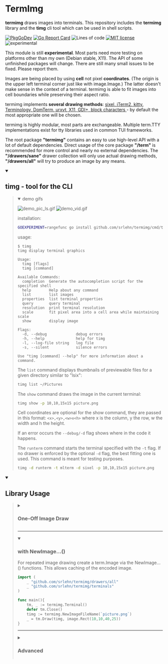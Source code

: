 # TermImg

<!-- this readme is meant to be displayed in an
HTML-capable markdown pager (github via browser, etc) -->

**termimg** draws images into terminals.
This repository includes the **termimg** library and
the **timg** cli tool which can be used in shell scripts.

[![PkgGoDev](https://pkg.go.dev/badge/github.com/srlehn/termimg)](https://pkg.go.dev/github.com/srlehn/termimg@master)
[![Go Report Card](https://goreportcard.com/badge/srlehn/termimg)](https://goreportcard.com/report/srlehn/termimg)
![Lines of code](https://tokei.rs/b1/github/srlehn/termimg?type=Go&category=code)
[![MIT license](https://img.shields.io/badge/License-MIT-blue.svg)](https://lbesson.mit-license.org/)
![experimental](https://img.shields.io/badge/status-experimental-orange.svg)

This module is still **experimental**.
Most parts need more testing on platforms other than my own (Debian stable, X11).
The API of some unfinished packages will change.
There are still many small issues to be fixed. Please report them.

Images are being placed by using **cell** not pixel **coordinates**.
(The origin is the upper left terminal corner just like with image.Image.)
The latter doesn't make sense in the context of a terminal.
termimg is able to fit images into cell boundaries
while preserving their aspect ratio.

termimg implements **several drawing methods**:
<ins>
[sixel](https://en.wikipedia.org/wiki/Sixel),
[iTerm2](https://iterm2.com/documentation-images.html),
[kitty](https://sw.kovidgoyal.net/kitty/graphics-protocol/),
[Terminology](https://git.enlightenment.org/enlightenment/terminology#extended-escapes-for-terminology-only),
[DomTerm](https://domterm.org/Wire-byte-protocol.html#Miscellaneous-sequences),
[urxvt](https://manpages.ubuntu.com/manpages/jammy/man1/urxvt-background.1.html#old%20background%20image%20settings),
X11,
GDI+,
block characters
</ins> - by default the most appropriate one will be chosen.

termimg is highly modular, most parts are exchangeable.
Multiple term.TTY implementations exist for tty libraries used in common TUI frameworks.

The root package **"termimg"** contains an easy to use high-level API
with a lot of default dependencies.
Direct usage of the core package **"/term"** is recommended
for more control and nearly no external dependencies.
The **"/drawers/sane"** drawer collection will only use actual drawing methods,
**"/drawers/all"** will try to produce an image by any means.

<details open><summary><h2>timg - tool for the CLI</h2></summary>

<blockquote><details open>
<summary>demo gifs</summary>

![demo_pic_ls.gif](https://raw.githubusercontent.com/srlehn/termimg/master/_demos/demo_pic_ls.gif)
![demo_vid.gif](https://raw.githubusercontent.com/srlehn/termimg/master/_demos/demo_vid.gif)
</details>

installation:

```sh
GOEXPERIMENT=rangefunc go install github.com/srlehn/termimg/cmd/timg@master
```

usage:

```text
$ timg
timg display terminal graphics

Usage:
  timg [flags]
  timg [command]

Available Commands:
  completion  Generate the autocompletion script for the specified shell
  help        Help about any command
  list        list images
  properties  list terminal properties
  query       query terminal
  resolution  print terminal resolution
  scale       fit pixel area into a cell area while maintaining scale
  show        display image

Flags:
  -d, --debug             debug errors
  -h, --help              help for timg
  -l, --log-file string   log file
  -s, --silent            silence errors

Use "timg [command] --help" for more information about a command.
```

The `list` command displays thumbnails of previewable files
for a given directory similar to "lsix":

```sh
timg list ~/Pictures
```

The `show` command draws the image in the current terminal:

```sh
timg show -p 10,10,15x15 picture.png
```

Cell coordinates are optional for the show command,
they are passed in this format: `<x>,<y>,<w>x<h>`
where x is the column, y the row, w the width and h the height.

If an error occurs the `--debug/-d` flag shows where in the code it happens.

The `runterm` command starts the terminal specified with the `-t` flag.
If no drawer is enforced by the optional `-d` flag, the best fitting one is used.
This command is meant for testing purposes.

```sh
timg -d runterm -t mlterm -d sixel -p 10,10,15x15 picture.png
```

<blockquote></details>

<details open><summary><h2>Library Usage</h2></summary>

<blockquote><details><summary><h3>One-Off Image Draw</h3></summary>

```go
import (
    _ "github.com/srlehn/termimg/drawers/all"
    _ "github.com/srlehn/termimg/terminals"
)

func main(){
    defer termimg.CleanUp()
    _ = termimg.DrawFile(`picture.png`, image.Rect(10,10,40,25))
}
```

</details>

---

<details open><summary><h3>with NewImage…()</h3></summary>

For repeated image drawing create a term.Image via the NewImage…() functions.
This allows caching of the encoded image.

```go
import (
    _ "github.com/srlehn/termimg/drawers/all"
    _ "github.com/srlehn/termimg/terminals"
)

func main(){
    tm, _ := termimg.Terminal()
    defer tm.Close()
    timg := termimg.NewImageFileName(`picture.png`)
    _ = tm.Draw(timg, image.Rect(10,10,40,25))
}
```

</details>

---

<details><summary><h3>Advanced</h3></summary>

```go
import (
    _ "github.com/srlehn/termimg/drawers/sane"
    _ "github.com/srlehn/termimg/terminals"
)

func main(){
    wm.SetImpl(wmimpl.Impl())
    opts := []term.Option{
        term.SetLogFile(`termimg.log`, true),
        term.SetPTYName(`dev/pts/2`),
        term.SetTTYProvider(gotty.New, false),
        term.SetQuerier(qdefault.NewQuerier(), true),
        term.SetWindowProvider(wm.SetImpl(wmImplementation), true),
        term.SetResizer(&rdefault.Resizer{}),
    }
    tm, err := term.NewTerminal(opts...)
    if err != nil {
        log.Fatal(err)
    }
    defer tm.Close()
    var img image.Image // TODO load image
    timg := termimg.NewImage(img)
    if err := tm.Draw(timg, image.Rect(10,10,40,25)); err != nil {
        log.Fatal(err)
    }
}
```

The default options are packed together in `termimg.DefaultConfig`.
</details>

</blockquote></details>
